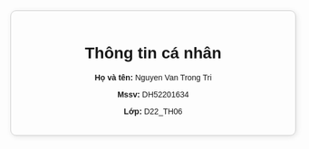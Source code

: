<!DOCTYPE html>
<html lang="vi">
<head>
    <meta charset="UTF-8">
    <meta name="viewport" content="width=device-width, initial-scale=1.0">
    <title>Thông tin cá nhân</title>
    <style>
        body {
            font-family: Arial, sans-serif;
            margin: 50px;
            text-align: center;
        }
        .container {
            max-width: 600px;
            margin: auto;
            padding: 20px;
            border: 1px solid #ccc;
            border-radius: 10px;
            box-shadow: 2px 2px 10px rgba(0, 0, 0, 0.1);
        }
    </style>
</head>
<body>
    <div class="container">
        <h1>Thông tin cá nhân</h1>
        <p><strong>Họ và tên:</strong> Nguyen Van Trong Tri</p>
        <p><strong>Mssv:</strong> DH52201634</p>
        <p><strong>Lớp:</strong> D22_TH06</p>
    </div>
</body>
</html>
